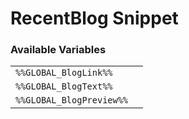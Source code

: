 # RecentBlog Snippet

### Available Variables
|||
|---|---|
| `%%GLOBAL_BlogLink%%` |
| `%%GLOBAL_BlogText%%` |
| `%%GLOBAL_BlogPreview%%` |
